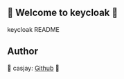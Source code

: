 ## 👋 Welcome to keycloak 🚀  

keycloak README  
  
  
## Author  

🤖 casjay: [Github](https://github.com/casjay) 🤖  
